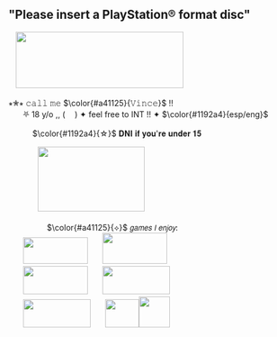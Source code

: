 ## "Please insert a PlayStation® format disc"

ㅤ<img src="https://www.anaitgames.com/wp-content/uploads/2024/02/ff7-monog-albg-port.png" width="298" height="100"/>   
  
⭒✮⭒ 𝚌𝚊𝚕𝚕 𝚖𝚎
$\color{#a41125}{𝚅𝚒𝚗𝚌𝚎}$ !!   
ㅤㅤ⛧ 18 y/o ,, (<img src="https://tse4.mm.bing.net/th?id=OIP.Hupo_5BQugE89VTqT29_oQHaE7&pid=Api&P=0&h=180" width="17" height="10"/>) ✦ feel free to INT !!​ ✦ 
$\color{#1192a4}{esp/eng​}$ 

ㅤㅤㅤ
$\color{#1192a4}{☆​}$ 𝐃𝐍𝐈 𝐢𝐟 𝐲𝐨𝐮'𝐫𝐞 𝐮𝐧𝐝𝐞𝐫 𝟏𝟓  
    
ㅤㅤㅤㅤ<img src="https://external-media.spacehey.net/media/s4WE8FDX1TxvaJSKM-ns94CtsAM8SVX3JzqseCchbyJE=/https://pbs.twimg.com/media/DV-ue-5XcAEYki2?format=jpg&name=large" width="190" height="115"/>   

ㅤㅤㅤㅤㅤ
$\color{#a41125}{⟡}$ 𝘨𝘢𝘮𝘦𝘴 𝘐 𝘦𝘯𝘫𝘰𝘺:  
ㅤㅤ<img src="https://static.wikia.nocookie.net/esfinalfantasy/images/0/0a/Logo_Final_Fantasy_saga.png/revision/latest?cb=20180401043541" width="115" height="47"/>ㅤㅤ<img src="https://upload.wikimedia.org/wikipedia/fr/e/ed/Kingdom_Hearts_Logo.png" width="115" height="55"/>  
ㅤㅤ<img src="https://upload.wikimedia.org/wikipedia/commons/2/22/Red_Dead_Redemption_2_Logo.png" width="115" height="50"/>ㅤㅤ<img src="https://static.wikia.nocookie.net/mudae/images/8/82/DanganronpaTriggerHappyHavocLogo.png/revision/latest?cb=20190925022745" width="120" height="50"/>  
ㅤㅤ<img src="https://upload.wikimedia.org/wikipedia/commons/0/08/Devil-may-cry.png" width="120" height="50"/>ㅤㅤ<img src="https://i.gifer.com/origin/c5/c5c91105670760c914238f449e144122_w200.gif" width="60" height="50"/><img src="https://images-ext-1.discordapp.net/external/WAD5tqgO7-QH1JW2_fq-ZU1zoieS66lwPec1sbVSXW0/https/i.gifer.com/ZNea.gif" width="55" height="55"/>









<!--
**SEPHlR0TH/SEPHlR0TH** is a ✨ _special_ ✨ repository because its `README.md` (this file) appears on your GitHub profile.


